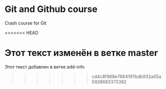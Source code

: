 # Git and Github course


Crash course for Git

<<<<<<< HEAD

Этот текст изменён в ветке master
=======
Этот текст добавлен в ветке add-info
>>>>>>> cd4c8f968e7664197bdb932a05a5928683373382
